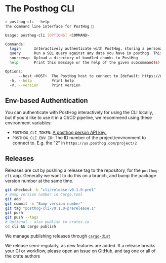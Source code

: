 # The Posthog CLI

```bash
> posthog-cli --help
The command line interface for PostHog 🦔

Usage: posthog-cli [OPTIONS] <COMMAND>

Commands:
  login      Interactively authenticate with PostHog, storing a personal API token locally. You can also use the environment variables `POSTHOG_CLI_TOKEN` and `POSTHOG_CLI_ENV_ID`
  query      Run a SQL query against any data you have in posthog. This is mostly for fun, and subject to change
  sourcemap  Upload a directory of bundled chunks to PostHog
  help       Print this message or the help of the given subcommand(s)

Options:
      --host <HOST>  The PostHog host to connect to [default: https://us.posthog.com]
  -h, --help         Print help
  -V, --version      Print version
```

## Env-based Authentication

You can authenticate with PostHog interactively for using the CLI locally, but if you'd like to use it in a CI/CD pipeline, we recommend using these environment variables:
- `POSTHOG_CLI_TOKEN`: [A posthog person API key.](https://posthog.com/docs/api#private-endpoint-authentication)
- `POSTHOG_CLI_ENV_ID`: The ID number of the project/environment to connect to. E.g. the "2" in `https://us.posthog.com/project/2`

## Releases

Releases are cut by pushing a release tag to the repository, for the `posthog-cli` app. Generally we want to do this on a branch,
and bump the package version number at the same time.
```bash
git checkout -b "cli/release-v0.1.0-pre1"
# Bump version number in Cargo.toml
git add .
git commit -m "Bump version number"
git tag "posthog-cli-v0.1.0-prerelease.1"
git push
git push --tags
# Optional - also publish to crates.io
cd cli && cargo publish
```

We manage publishing releases through [`cargo-dist`](https://github.com/axodotdev/cargo-dist)

We release semi-regularly, as new features are added. If a release breaks your CI or workflow, please open an issue on GitHub, and tag one or all of the crate authors
